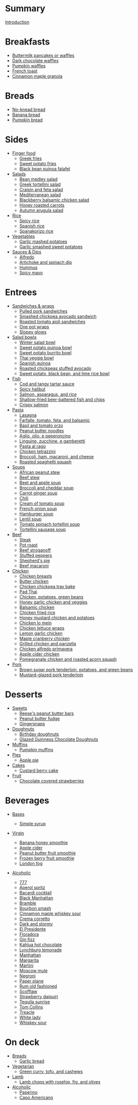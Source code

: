 # Summary

[Introduction](Intro.md)

# Breakfasts

- [Buttermilk pancakes or waffles](_recipes/buttermilk-pancakes-waffles.md)
- [Dark chocolate waffles](_recipes/dark-chocolate-waffles.md)
- [Pumpkin waffles](_recipes/pumpkin-waffles.md)
- [French toast](_recipes/french-toast.md)
- [Cinnamon maple granola](_recipes/cinnamon-maple-granola.md)

# Breads

- [No-knead bread](_recipes/no-knead-bread.md)
- [Banana bread](_recipes/banana-bread.md)
- [Pumpkin bread](_recipes/pumpkin-bread.md)

# Sides

- [Finger food]()
  - [Greek fries](_recipes/greek-fries.md)
  - [Sweet potato fries](_recipes/sweet-potato-fries.md)
  - [Black bean quinoa falafel](_recipes/black-bean-quinoa-falafel.md)
- [Salads]()
  - [Bean medley salad](_recipes/bean-medley-salad.md)
  - [Greek tortellini salad](_recipes/greek-tortellini-salad.md)
  - [Craisin and feta salad](_recipes/craisin-feta-salad.md)
  - [Mediterranean salad](_recipes/mediterranean-salad.md)
  - [Blackberry balsamic chicken salad](_recipes/blackberry-balsamic-chicken-salad.md)
  - [Honey roasted carrots](_recipes/honey-roasted-carrots.md)
  - [Autumn arugula salad](_recipes/autumn-arugula-salad.md)
- [Rice]()
  - [Spicy rice](_recipes/spicy-rice.md)
  - [Spanish rice](_recipes/spanish-rice.md)
  - [Spanakorizo rice](_recipes/spanakorizo-rice.md)
- [Vegetables]()
  - [Garlic mashed potatoes](_recipes/garlic-mashed-potatoes.md)
  - [Garlic smashed sweet potatoes](_recipes/garlic-smashed-sweet-potatoes.md)
- [Sauces & Dips]()
  - [Alfredo](_recipes/alfredo-sauce.md)
  - [Artichoke and spinach dip](_recipes/artichoke-spinach-dip.md)
  - [Hummus](_recipes/hummus.md)
  - [Spicy mayo](_recipes/spicy-mayo.md)

# Entrees

- [Sandwiches & wraps]()
  - [Pulled pork sandwiches](_recipes/pulled-pork.md)
  - [Smashed chickpea avocado sandwich](_recipes/smashed-chickpea-avocado-sandwich.md)
  - [Roasted tomato aioli sandwiches](_recipes/roasted-tomato-aioli-sandwiches.md)
  - [One pot wraps](_recipes/one-pot-wraps.md)
  - [Sloppy glows](_recipes/sloppy-glows.md)
- [Salad bowls]()
  - [Winter salad bowl](_recipes/winter-salad-bowl.md)
  - [Sweet potato quinoa bowl](_recipes/sweet-potato-quinoa-bowl.md)
  - [Sweet potato burrito bowl](_recipes/sweet-potato-burrito-bowl.md)
  - [Thai veggie bowl](_recipes/thai-veggie-bowl.md)
  - [Spanish quinoa](_recipes/spanish-quinoa.md)
  - [Roasted chickpeas stuffed avocado](_recipes/roasted-chickpeas-stuffed-avocado.md)
  - [Sweet potato, black bean, and lime rice bowl](_recipes/sweet-potato-black-bean-lime-rice-bowl.md)
- [Fish]()
  - [Cod and tangy tartar sauce](_recipes/cod-tangy-tartar-sauce.md)
  - [Spicy halibut](_recipes/spicy-halibut.md)
  - [Salmon, asparagus, and rice](_recipes/salmon-asparagus-rice.md)
  - [Shallow-fried beer-battered fish and chips](_recipes/shallow-fried-beer-battered-fish-chips.md)
  - [Crispy salmon](_recipes/crispy-salmon.md)
- [Pasta]()
  - [Lasagna](_recipes/lasagna.md)
  - [Farfalle, tomato, feta, and balsamic](_recipes/farfalle-tomato-feta-balsamic.md)
  - [Basil and tomato orzo](_recipes/basil-tomato-orzo.md)
  - [Peanut butter noodles](_recipes/peanut-butter-noodles.md)
  - [Aglio, olio, e peperoncino](_recipes/garlic-pepper-pasta.md)
  - [Linguine, zucchine, e gamberetti](_recipes/linguine-zucchini-prawns.md)
  - [Pasta al ragù](_recipes/pasta-al-ragu.md)
  - [Chicken tetrazzini](_recipes/chicken-tetrazzini.md)
  - [Broccoli, ham, macaroni, and cheese](_recipes/broccoli-ham-macaroni-cheese.md)
  - [Roasted spaghetti squash](_recipes/roasted-spaghetti-squash.md)
- [Soups]()
  - [African peanut stew](_recipes/african-peanut-stew.md)
  - [Beef stew](_recipes/beef-stew.md)
  - [Beet and apple soup](_recipes/beet-apple-soup.md)
  - [Broccoli and cheddar soup](_recipes/broccoli-cheddar-soup.md)
  - [Carrot ginger soup](_recipes/carrot-ginger-soup.md)
  - [Chili](_recipes/chili.md)
  - [Cream of tomato soup](_recipes/cream-tomato-soup.md)
  - [French onion soup](_recipes/french-onion-soup.md)
  - [Hamburger soup](_recipes/hamburger-soup.md)
  - [Lentil soup](_recipes/lentil-soup.md)
  - [Tomato spinach tortellini soup](_recipes/tomato-spinach-tortellini-soup.md)
  - [Tortellini sausage soup](_recipes/tortellini-sausage-soup.md)
- [Beef]()
  - [Steak](_recipes/steak.md)
  - [Pot roast](_recipes/pot-roast.md)
  - [Beef stroganoff](_recipes/beef-stroganoff.md)
  - [Stuffed peppers](_recipes/stuffed-peppers.md)
  - [Shepherd's pie](_recipes/shepherds-pie.md)
  - [Beef macaroni](_recipes/beef-macaroni.md)
- [Chicken]()
  - [Chicken breasts](_recipes/chicken-breasts.md)
  - [Butter chicken](_recipes/butter-chicken.md)
  - [Chicken chickpea tray bake](_recipes/chicken-chickpea-tray-bake.md)
  - [Pad Thai](_recipes/pad-thai.md)
  - [Chicken, potatoes, green beans](_recipes/chicken-potatoes-green-beans.md)
  - [Honey garlic chicken and veggies](_recipes/honey-garlic-chicken-veggies.md)
  - [Balsamic chicken](_recipes/balsamic-chicken.md)
  - [Chicken fried rice](_recipes/chicken-fried-rice.md)
  - [Honey mustard chicken and potatoes](_recipes/honey-mustard-chicken-potatoes.md)
  - [Chicken lo mein](_recipes/chicken-lo-mein.md)
  - [Chicken lettuce wraps](_recipes/chicken-lettuce-wraps.md)
  - [Lemon garlic chicken](_recipes/lemon-garlic-chicken.md)
  - [Maple cranberry chicken](_recipes/maple-cranberry-chicken.md)
  - [Grilled chicken and panzella](_recipes/grilled-chicken-panzella.md)
  - [Chicken alfredo primavera](_recipes/chicken-alfredo-primavera.md)
  - [Apple cider chicken](_recipes/apple-cider-chicken.md)
  - [Pomegranate chicken and roasted acorn squash](_recipes/pomegranate-chicken-squash.md)
- [Pork]()
  - [Brown sugar pork tenderloin, potatoes, and green beans](_recipes/pork-tenderloin-potatoes-beans.md)
  - [Mustard-glazed pork tenderloin](_recipes/mustard-glazed-pork-tenderloin.md)

# Desserts

- [Sweets]()
  - [Reese's peanut butter bars](_recipes/reeses-peanut-butter-bars.md)
  - [Peanut butter fudge](_recipes/peanut-butter-fudge.md)
  - [Gingersnaps](_recipes/gingersnaps.md)
- [Doughnuts]()
  - [Birthday doughnuts](_recipes/birthday-doughnuts.md)
  - [Glazed Guinness Chocolate Doughnuts](_recipes/glazed-guinness-chocolate-doughnuts.md)
- [Muffins]()
  - [Pumpkin muffins](_recipes/pumpkin-muffins.md)
- [Pies]()
  - [Apple pie](_recipes/apple-pie.md)
- [Cakes]()
  - [Custard berry cake](_recipes/custard-berry-cake.md)
- [Fruit]()
  - [Chocolate covered strawberries](_recipes/chocolate-covered-strawberries.md)

# Beverages

- [Bases]()
  - [Simple syrup](_recipes/simple-syrup.md)

- [Virgin]()
  - [Banana honey smoothie](_recipes/banana-honey-smoothie.md)
  - [Apple cider](_recipes/apple-cider.md)
  - [Peanut butter fruit smoothie](_recipes/peanut-butter-fruit-smoothie.md)
  - [Frozen berry fruit smoothie](_recipes/frozen-berry-smoothie.md)
  - [London fog](_recipes/london-fog.md)

- [Alcoholic]()
  - [777](_recipes/777.md)
  - [Aperol spritz](_recipes/aperol-spritz.md)
  - [Bacardi cocktail](_recipes/bacardi-cocktail.md)
  - [Black Manhattan](_recipes/black-manhattan.md)
  - [Bramble](_recipes/bramble.md)
  - [Bourbon smash](_recipes/bourbon-smash.md)
  - [Cinnamon maple whiskey sour](_recipes/cinnamon-maple-whiskey-sour.md)
  - [Crema corretto](_recipes/crema-corretto.md)
  - [Dark and stormy](_recipes/dark-and-stormy.md)
  - [El Presidente](_recipes/el-presidente.md)
  - [Floradora](_recipes/floradora.md)
  - [Gin fizz](_recipes/gin-fizz.md)
  - [Kahlua hot chocolate](_recipes/kahlua-hot-chocolate.md)
  - [Lynchburg lemonade](_recipes/lynchburg-lemonade.md)
  - [Manhattan](_recipes/manhattan.md)
  - [Margarita](_recipes/margarita.md)
  - [Martini](_recipes/martini.md)
  - [Moscow mule](_recipes/moscow-mule.md)
  - [Negroni](_recipes/negroni.md)
  - [Paper plane](_recipes/paper-plane.md)
  - [Rum old fashioned](_recipes/rum-old-fashioned.md)
  - [Scofflaw](_recipes/scofflaw.md)
  - [Strawberry daiquiri](_recipes/strawberry-daiquiri.md)
  - [Tequila sunrise](_recipes/tequila-sunrise.md)
  - [Tom Collins](_recipes/tom-collins.md)
  - [Treacle](_recipes/treacle.md)
  - [White lady](_recipes/white-lady.md)
  - [Whiskey sour](_recipes/whiskey-sour.md)

# On deck

- [Breads]()
  - [Garlic bread](_recipes/garlic-bread.md)
- [Vegetarian]()
  - [Green curry, tofu, and cashews](_recipes/green-curry-tofu-cashews.md)
- [Lamb]()
  - [Lamb chops with rosehip, fig, and olives](_recipes/lamb-chops-rosehip-fig-olives.md)
- [Alcoholic]()
  - [Paperino](_recipes/paperino.md)
  - [Capo Americano](_recipes/capo-americano.md)
